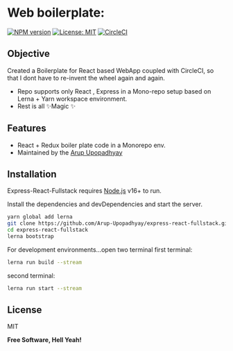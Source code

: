 # Web boilerplate:

[![NPM version][npm-image]][npm-url] [![License: MIT][mit-badge]][mit-link] [![CircleCI][circleci-part-one]][circleci-part-two]

## Objective

Created a Boilerplate for React based WebApp coupled with CircleCI, so that I dont have to re-invent the wheel again and again.

- Repo supports only React , Express in a Mono-repo setup based on Lerna + Yarn workspace environment.
- Rest is all ✨Magic ✨

## Features

- React + Redux boiler plate code in a Monorepo env.
- Maintained by the [Arup Upopadhyay]

## Installation

Express-React-Fullstack requires [Node.js](https://nodejs.org/) v16+ to run.

Install the dependencies and devDependencies and start the server.

```sh
yarn global add lerna
git clone https://github.com/Arup-Upopadhyay/express-react-fullstack.git
cd express-react-fullstack
lerna bootstrap
```

For development environments...open two terminal
first terminal:

```sh
lerna run build --stream
```

second terminal:

```sh
lerna run start --stream
```

## License

MIT

**Free Software, Hell Yeah!**

[//]: # "These are reference links used in the body of this note and get stripped out when the markdown processor does its job. There is no need to format nicely because it shouldn't be seen. Thanks SO - http://stackoverflow.com/questions/4823468/store-comments-in-markdown-syntax"
[arup upopadhyay]: https://www.linkedin.com/in/arupupopadhyay/
[npm-url]: https://npmjs.org/package/eslint-plugin-react
[npm-image]: https://img.shields.io/npm/v/eslint-plugin-react.svg
[circleci-part-one]: https://circleci.com/gh/Arup-Upopadhyay/Web-CircleCI-Boilerplate/tree/main.svg?style=svg
[circleci-part-two]: https://circleci.com/gh/Arup-Upopadhyay/Web-CircleCI-Boilerplate/tree/main
[mit-badge]: https://img.shields.io/badge/License-MIT-green.svg
[mit-link]: https://opensource.org/licenses/MIT
